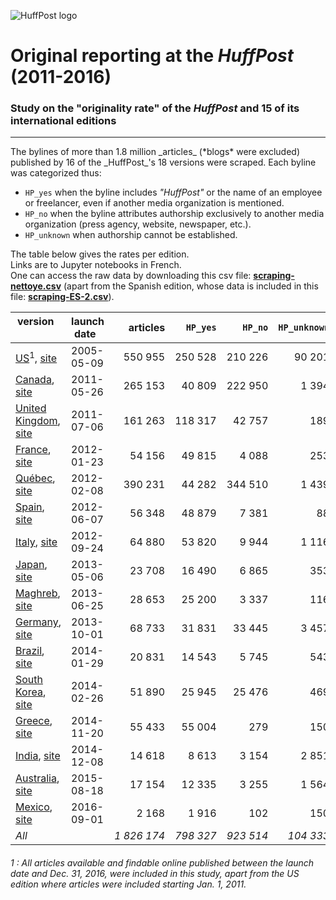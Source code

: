 ![HuffPost logo](https://upload.wikimedia.org/wikipedia/commons/thumb/5/5a/HuffPost.svg/320px-HuffPost.svg.png "HuffPost logo")

# Original reporting at the *HuffPost* (2011-2016)
### Study on the "originality rate" of the *HuffPost* and 15 of its international editions
<hr>
The bylines of more than 1.8 million _articles_ (*blogs* were excluded) published by 16 of the _HuffPost_'s 18 versions were scraped. Each byline was categorized thus:

- `HP_yes` when the byline includes *"HuffPost"* or the name of an employee or freelancer, even if another media organization is mentioned.
- `HP_no` when the byline attributes authorship exclusively to another media organization (press agency, website, newspaper, etc.).
- `HP_unknown` when authorship cannot be established.

The table below gives the rates per edition.<br>
Links are to Jupyter notebooks in French.<br>
One can access the raw data by downloading this csv file: [**scraping-nettoye.csv**](https://drive.google.com/file/d/0B90qcYhVsMeYQ2FQbEt3YkFhTjg/view?usp=sharing) (apart from the Spanish edition, whose data is included in this file: [**scraping-ES-2.csv**](https://github.com/jhroy/huffpost/blob/master/scraping-ES-2.csv)).

| **version**        | **launch date**   |**articles**|**`HP_yes`**|**`HP_no`**|**`HP_unknown`**| **originality rate** |
| ------------- |-------------| -----:|-----:|-----:|-----:|-----:|
|[US](HuffPost-usa.ipynb)<sup>1</sup>, [site](http://www.huffingtonpost.com/)|2005-05-09|550&nbsp;955|250&nbsp;528|210&nbsp;226|90&nbsp;201|45.5%|
|[Canada](HuffPost-can.ipynb), [site](http://www.huffingtonpost.ca/)|2011-05-26|265&nbsp;153|40&nbsp;809|222&nbsp;950|1&nbsp;394|15.4%|
|[United Kingdom](HuffPost-uk.ipynb), [site](http://www.huffingtonpost.co.uk/)|2011-07-06|161&nbsp;263|118&nbsp;317|42&nbsp;757|189|73.4%|
|[France](HuffPost-fr.ipynb), [site](http://www.huffingtonpost.fr/)|2012-01-23|54&nbsp;156|49&nbsp;815|4&nbsp;088|253|92.0%|
|[Québec](HuffPost-qc.ipynb), [site](http://quebec.huffingtonpost.ca/)|2012-02-08|390&nbsp;231|44&nbsp;282|344&nbsp;510|1&nbsp;439|11.3%|
|[Spain](HuffPost-es.ipynb), [site](http://www.huffingtonpost.es/)|2012-06-07|56&nbsp;348|48&nbsp;879|7&nbsp;381|88|86.7%|
|[Italy](HuffPost-it.ipynb), [site](http://www.huffingtonpost.it/)|2012-09-24|64&nbsp;880|53&nbsp;820|9&nbsp;944|1&nbsp;116|83.0%|
|[Japan](HuffPost-jp.ipynb), [site](http://www.huffingtonpost.jp/)|2013-05-06|23&nbsp;708|16&nbsp;490|6&nbsp;865|353|69.6%|
|[Maghreb](HuffPost-mag.ipynb), [site](http://www.huffpostmaghreb.com/)|2013-06-25|28&nbsp;653|25&nbsp;200|3&nbsp;337|116|87.9%|
|[Germany](HuffPost-all.ipynb), [site](http://www.huffingtonpost.de/)|2013-10-01|68&nbsp;733|31&nbsp;831|33&nbsp;445|3&nbsp;457|46.3%|
|[Brazil](HuffPost-bra.ipynb), 	[site](http://www.huffpostbrasil.com/)|2014-01-29|20&nbsp;831|14&nbsp;543|5&nbsp;745|543|69.8%|
|[South Korea](HuffPost-kr.ipynb), [site](http://www.huffingtonpost.kr/)|2014-02-26|51&nbsp;890|25&nbsp;945|25&nbsp;476|469|50.0%|
|[Greece](HuffPost-grece.ipynb), [site](http://www.huffingtonpost.gr/)|2014-11-20|55&nbsp;433|55&nbsp;004|279|150|99.2%|
|[India](HuffPost-inde.ipynb), [site](http://www.huffingtonpost.in/)|2014-12-08|14&nbsp;618|8&nbsp;613|3&nbsp;154|2&nbsp;851|58.9%|
|[Australia](HuffPost-aus.ipynb), [site](http://www.huffingtonpost.com.au/)|2015-08-18|17&nbsp;154|12&nbsp;335|3&nbsp;255|1&nbsp;564|71.9%|
|[Mexico](HuffPost-mex.ipynb), [site](http://www.huffingtonpost.com.mx/)|2016-09-01|2&nbsp;168|1&nbsp;916|102|150|88.4%|
|*All* | |*1&nbsp;826&nbsp;174*|*798&nbsp;327*|*923&nbsp;514*|*104&nbsp;333*|*43.7%*|

###### 1 : All articles available and findable online published between the launch date and Dec. 31, 2016, were included in this study, apart from the US edition where articles were included starting Jan. 1, 2011.
